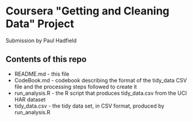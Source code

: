# Coursera "Getting and Cleaning Data" Project
Submission by Paul Hadfield

## Contents of this repo

* README.md  -  this file
* CodeBook.md  -  codebook describing the format of the tidy_data CSV file
                  and the processing steps followed to create it
* run_analysis.R  -  the R script that produces tidy_data.csv from the
                     UCI HAR dataset
* tidy_data.csv  -  the tidy data set, in CSV format, produced by run_analysis.R

